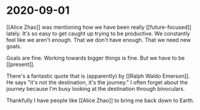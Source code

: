# 2020-09-01

[[Alice Zhao]] was mentioning how we have been really [[future-focused]] lately. It's so easy to get caught up trying to be productive. We constantly feel like we aren't enough. That we don't have enough. That we need new goals.

Goals are fine. Working towards bigger things is fine. But we have to be [[present]].

There's a fantastic quote that is (apparently) by [[Ralph Waldo Emerson]]. He says "it's not the destination, it's the journey." I often forget about the journey because I'm busy looking at the destination through binoculars.

Thankfully I have people like [[Alice Zhao]] to bring me back down to Earth.

[//begin]: # "Autogenerated link references for markdown compatibility"
[alice-zhao]: alice-zhao "Alice Zhao"
[ralph-waldo-emerson]: ralph-waldo-emerson "Ralph Waldo Emerson"
[//end]: # "Autogenerated link references"
